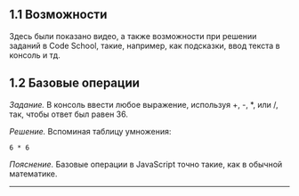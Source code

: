 ## 1.1 Возможности

Здесь были показано видео, а также возможности при решении заданий в Code School, такие, например, как подсказки, ввод текста в консоль и тд.

## 1.2 Базовые операции

_Задание._
В консоль ввести любое выражение, используя +, -, *, или /, так, чтобы ответ был равен 36.

_Решение._
Вспоминая таблицу умножения:
```
6 * 6
```

_Пояснение._
Базовые операции в JavaScript точно такие, как в обычной математике. 

---